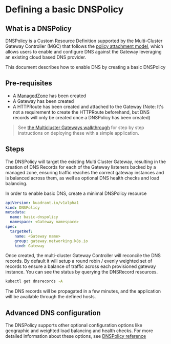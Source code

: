 # Defining a basic DNSPolicy

## What is a DNSPolicy

DNSPolicy is a Custom Resource Definition supported by the Multi-Cluster Gateway Controller (MGC) that follows the
[policy attachment model](https://gateway-api.sigs.k8s.io/references/policy-attachment/),
which allows users to enable and configure DNS against the Gateway  leveraging an existing cloud based DNS provider.

This document describes how to enable DNS by creating a basic DNSPolicy

## Pre-requisites

* A [ManagedZone](../managed-zone.md) has been created
* A Gateway has been created
* A HTTPRoute has been created and attached to the Gateway (Note: It's not a
requirement to create the HTTPRoute beforehand, but DNS records will only
be created once a DNSPolicy has been created)

> See [the Multicluster Gateways walkthrough](../how-to/multicluster-gateways-walkthrough.md) for step by step
instructions on deploying these with a simple application.

## Steps

The DNSPolicy will target the existing Multi Cluster Gateway, resulting in the
creation of DNS Records for each of the Gateway listeners backed by a managed zone,
ensuring traffic reaches the correct gateway instances and is balanced across them, as well as optional DNS health checks and load balancing.

In order to enable basic DNS, create a minimal DNSPolicy resource

```yaml
apiVersion: kuadrant.io/v1alpha1
kind: DNSPolicy
metadata:
  name: basic-dnspolicy
  namespace: <Gateway namespace>
spec:
  targetRef:
    name: <Gateway name>
    group: gateway.networking.k8s.io
    kind: Gateway     
```

Once created, the multi-cluster Gateway Controller will reconcile the DNS records.
By default it will setup a round robin / evenly weighted set of records to ensure a balance of traffic across each provisioned gateway instance. You can see the status by querying the DNSRecord resources.

```sh
kubectl get dnsrecords -A
```

The DNS records will be propagated in a few minutes, and the application will
be available through the defined hosts.

## Advanced DNS configuration

The DNSPolicy supports other optional configuration options like geographic and
weighted load balancing and health checks. For more detailed information about these options, see [DNSPolicy reference](dns-policy.md)